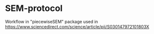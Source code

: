 # SEM-protocol
Workflow in "piecewiseSEM" package used in https://www.sciencedirect.com/science/article/pii/S030147972101803X

